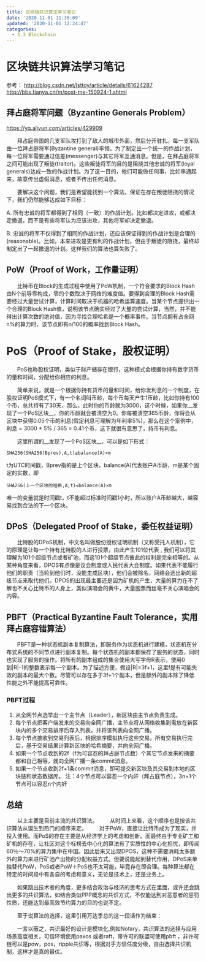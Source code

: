 ```yaml
---
title: 区块链共识算法学习笔记
date: '2020-11-01 11:36:09'
updated: '2020-11-01 12:24:47'
categories:
  - 1.3 Blockchain
---
```

# 区块链共识算法学习笔记

参考：
<http://blog.csdn.net/lsttoy/article/details/61624287>
<http://bbs.tianya.cn/m/post-me-150924-1.shtml>

## 拜占庭将军问题（Byzantine Generals Problem）

<https://yq.aliyun.com/articles/429909>

　　拜占庭帝国的几支军队攻打到了敌人的城市外面，然后分开驻扎。每一支军队由一位拜占庭将军(Byzantine general)率领。为了制定出一个统一的作战计划，每一位将军需要通过信差(messenger)与其它将军互通消息。但是，在拜占庭将军之间可能出现了叛徒(traitor)。这些叛徒将军的目的是阻挠其他忠诚的将军(loyal generals)达成一致的作战计划。为了这一目的，他们可能做任何事，比如串通起来，故意传出虚假消息，或者不传出任何消息。

　　要解决这个问题，我们是希望能找到一个算法，保证在存在叛徒阻挠的情况下，我们仍然能够达成如下目标：

A. 所有忠诚的将军都得到了相同（一致）的作战计划。比如都决定进攻，或都决定撤退，而不是有些将军认为应该进攻，其他将军却决定撤退。

B. 忠诚的将军不仅得到了相同的作战计划，还应该保证得到的作战计划是合理的(reasonable)。比如，本来进攻是更有利的作战计划，但由于叛徒的阻挠，最终却制定出了一起撤退的计划。这样我们的算法也算失败了。

## PoW（Proof of Work，工作量证明）

　　比特币在Block的生成过程中使用了PoW机制，一个符合要求的Block Hash由N个前导零构成，零的个数取决于网络的难度值。要得到合理的Block Hash需要经过大量尝试计算，计算时间取决于机器的哈希运算速度。当某个节点提供出一个合理的Block Hash值，说明该节点确实经过了大量的尝试计算，当然，并不能得出计算次数的绝对值，因为寻找合理哈希是一个概率事件。当节点拥有占全网n%的算力时，该节点即有n/100的概率找到Block Hash。

# PoS（Proof of Stake，股权证明）

　　PoS也称股权证明，类似于财产储存在银行，这种模式会根据你持有数字货币的量和时间，分配给你相应的利息。 

　　简单来说，就是一个根据你持有货币的量和时间，给你发利息的一个制度，在股权证明PoS模式下，有一个名词叫币龄，每个币每天产生1币龄，比如你持有100个币，总共持有了30天，那么，此时你的币龄就为3000，这个时候，如果你__发现了一个PoS区块__，你的币龄就会被清空为0。你每被清空365币龄，你将会从区块中获得0.05个币的利息(假定利息可理解为年利率5%)，那么在这个案例中，利息 = 3000 * 5% / 365 = 0.41个币，这下就很有意思了，持币有利息。

　　这里所谓的__发现了一个PoS区块__，可以是如下形式：

```
SHA256(SHA256(Bprev),A,t)≤balance(A)×m
```

t为UTC时间戳，Bprev指的是上个区块，balance(A)代表账户A币龄，m是某个固定的实数，即

```
SHA256(上一个区块的哈希,A,t)≤balance(A)×m
```

唯一的变量就是时间戳t，t不能超过标准时间戳1小时，所以账户A币龄越大，越容易找到合法的下一个区块。

## DPoS（Delegated Proof of Stake，委任权益证明）

　　比特股的DPoS机制，中文名叫做股份授权证明机制（又称受托人机制），它的原理是让每一个持有比特股的人进行投票，由此产生101位代表 , 我们可以将其理解为101个超级节点或者矿池，而这101个超级节点彼此的权利是完全相等的。从某种角度来看，DPOS有点像是议会制度或人民代表大会制度。如果代表不能履行他们的职责（当轮到他们时，没能生成区块），他们会被除名，网络会选出新的超级节点来取代他们。DPOS的出现最主要还是因为矿机的产生，大量的算力在不了解也不关心比特币的人身上，类似演唱会的黄牛，大量囤票而丝毫不关心演唱会的内容。

## PBFT（Practical Byzantine Fault Tolerance，实用拜占庭容错算法）

　　PBFT是一种状态机副本复制算法，即服务作为状态机进行建模，状态机在分布式系统的不同节点进行副本复制。每个状态机的副本都保存了服务的状态，同时也实现了服务的操作。将所有的副本组成的集合使用大写字母R表示，使用0到|R|-1的整数表示每一个副本。为了描述方便，假设|R|=3f+1，这里f是有可能失效的副本的最大个数。尽管可以存在多于3f+1个副本，但是额外的副本除了降低性能之外不能提高可靠性。

### PBFT过程

1. 从全网节点选举出一个主节点（Leader），新区块由主节点负责生成。
2. 每个节点把客户端发来的交易向全网广播，主节点将从网络收集到需放在新区块内的多个交易排序后存入列表，并将该列表向全网广播。
3. 每个节点接收到交易列表后，根据排序模拟执行这些交易。所有交易执行完后，基于交易结果计算新区块的哈希摘要，并向全网广播。
4. 如果一个节点收到的2f（f为可容忍的拜占庭节点数）个其它节点发来的摘要都和自己相等，就向全网广播一条commit消息。
5. 如果一个节点收到2f+1条commit消息，即可提交新区块及其交易到本地的区块链和状态数据库。
注：4个节点可以容忍一个内奸（拜占庭节点），3n+1个节点可以容忍n个内奸

## 总结

　　以上主要是目前主流的共识算法。 
　　从时间上来看，这个顺序也是按该共识算法从诞生到热门的顺序来定。 
　　对于PoW，直接让比特币成为了现实，并投入使用。而PoS的存在主要是从经济学上的考虑和创新。而最终由于专业矿工和矿机的存在，让社区对这个标榜去中心化的算法有了实质性的中心化担忧，即传闻60％～70%的算力集中在中国。因此后来又出现DPOS，这种不需要消耗太多额外的算力来进行矿池产出物的分配权益方式。但要说能起到替代作用，DPoS来单独替代PoW，PoS或者PoW＋PoS也不太可能，毕竟存在即合理。每种算法都在特定的时间段中有各自的考虑和意义，无论是技术上，还是业务上。

　　如果跳出技术者的角度，更多结合政治与经济的思考方式在里面，或许还会跳出更多的共识算法，如结合类似PPP概念的共识方式，不仅能达到对恶意者的惩罚性质，还能达到最高效节约算力的目的也说不定。

　　至于说算法的选择，这里引用万达季总的这一段话作为结束：

　　一言以蔽之，共识最好的设计是模块化,例如Notary，共识算法的选择与应用场景高度相关，可信环境使用paxos 或者raft，带许可的联盟可使用pbft ，非许可链可以是pow，pos，ripple共识等，根据对手方信任度分级，自由选择共识机制，这样才是真的最优。
